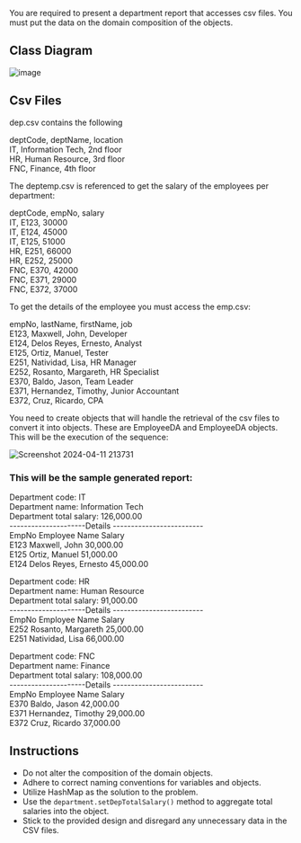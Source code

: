 You are required to present a department report that accesses csv files. You must put the data on the domain composition of the objects.
## Class Diagram 
![image](https://github.com/frenchMontajes/Montajes-Lab-Assignment-5/assets/130640700/c5e34cbb-c6bb-4772-a5f7-d81f4d911fda)

## Csv Files
dep.csv contains the following

deptCode, deptName, location <br>
IT, Information Tech, 2nd floor <br>
HR, Human Resource, 3rd floor <br>
FNC, Finance, 4th floor <br>

The deptemp.csv is referenced to get the salary  of the employees per department:

deptCode, empNo, salary <br>
IT, E123, 30000 <br>
IT, E124, 45000 <br>
IT, E125, 51000 <br>
HR, E251, 66000 <br>
HR, E252, 25000 <br>
FNC, E370, 42000 <br>
FNC, E371, 29000 <br> 
FNC, E372, 37000 <br>

To get the details of the employee you must access the emp.csv:

empNo, lastName, firstName, job <br>
E123, Maxwell, John, Developer <br>
E124, Delos Reyes, Ernesto, Analyst <br>
E125, Ortiz, Manuel, Tester <br>
E251, Natividad, Lisa, HR Manager <br>
E252, Rosanto, Margareth, HR Specialist <br>
E370, Baldo, Jason, Team Leader <br>
E371, Hernandez, Timothy, Junior Accountant <br>
E372, Cruz, Ricardo, CPA <br>

You need to create objects that will handle the retrieval of the csv files to convert it into objects.  These are EmployeeDA and EmployeeDA objects.  This will be the execution of the sequence:

![Screenshot 2024-04-11 213731](https://github.com/kevinmlisboa/OOP_Lab-Assignment-5/assets/133233113/7f9c2883-6a16-4d73-b44f-fcf4de3a5576)

### This will be the sample generated report:
Department code: IT <br> 
Department name: Information Tech <br> 
Department total salary: 126,000.00 <br> 
---------------------Details ------------------------- <br>
EmpNo		 Employee Name	Salary <br> 
E123		Maxwell, John			30,000.00 <br>
E125		Ortiz, Manuel			51,000.00 <br>
E124		Delos Reyes, Ernesto		45,000.00 <br> 

Department code: HR <br>
Department name: Human Resource <br> 
Department total salary: 91,000.00 <br> 
---------------------Details ------------------------- <br>
EmpNo		 Employee Name	Salary <br> 
E252		Rosanto, Margareth		25,000.00 <br>
E251		Natividad, Lisa		66,000.00 <br>

Department code: FNC <br>
Department name: Finance <br>
Department total salary: 108,000.00 <br>
---------------------Details ------------------------- <br>
EmpNo		 Employee Name	Salary <br>
E370		Baldo, Jason			42,000.00 <br> 
E371		Hernandez, Timothy		29,000.00 <br>
E372		Cruz, Ricardo			37,000.00 <br>

## Instructions

- Do not alter the composition of the domain objects.
- Adhere to correct naming conventions for variables and objects.
- Utilize HashMap as the solution to the problem.
- Use the `department.setDepTotalSalary()` method to aggregate total salaries into the object.
- Stick to the provided design and disregard any unnecessary data in the CSV files.

